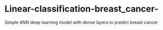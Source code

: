 # Linear-classification-breast_cancer-
Simple ANN deep learning model with dense layers to predict breast cancer
